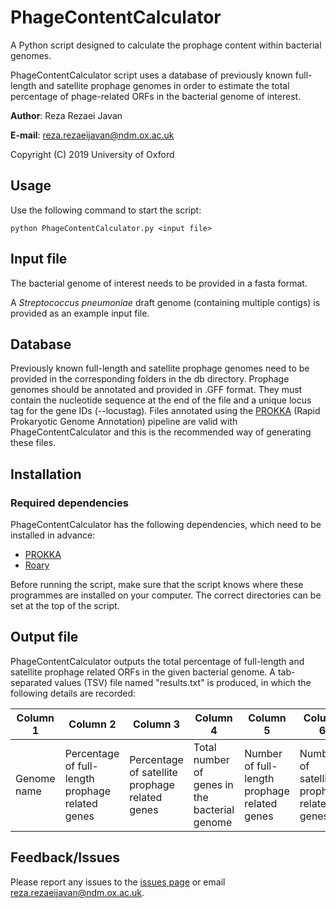 # PhageContentCalculator
A Python script designed to calculate the prophage content within bacterial genomes. 

PhageContentCalculator script uses a database of previously known full-length and satellite prophage genomes in order to estimate the total percentage of phage-related ORFs in the bacterial genome of interest.


**Author**: Reza Rezaei Javan

**E-mail**: reza.rezaeijavan@ndm.ox.ac.uk

Copyright (C) 2019 University of Oxford

## Usage
Use the following command to start the script:
```
python PhageContentCalculator.py <input file>
```
## Input file
The bacterial genome of interest needs to be provided in a fasta format. 

A *Streptococcus pneumoniae* draft genome (containing multiple contigs) is provided as an example input file.

## Database
Previously known full-length and satellite prophage genomes need to be provided in the corresponding folders in the db directory. Prophage genomes should be annotated and provided in .GFF format. They must contain the nucleotide sequence at the end of the file and a unique locus tag for the gene IDs (--locustag). Files annotated using the [PROKKA](https://github.com/tseemann/prokka) (Rapid Prokaryotic Genome Annotation) pipeline are valid with PhageContentCalculator and this is the recommended way of generating these files. 

## Installation

### Required dependencies
PhageContentCalculator has the following dependencies, which need to be installed in advance:
* [PROKKA](https://github.com/tseemann/prokka)
* [Roary](https://sanger-pathogens.github.io/Roary/)

Before running the script, make sure that the script knows where these programmes are installed on your computer. The correct directories can be set at the top of the script.  

## Output file
PhageContentCalculator outputs the total percentage of full-length and satellite prophage related ORFs in the given bacterial genome. A tab-separated values (TSV) file named "results.txt" is produced, in which the following details are recorded:

| Column 1 | Column 2 | Column 3 | Column 4 | Column 5 | Column 6 | Column 7|
| --- | --- | --- | --- | --- | --- | --- |
| Genome name | Percentage of full-length prophage related genes | Percentage of satellite prophage related genes | Total number of genes in the bacterial genome | Number of full-length prophage related genes| Number of satellite prophage related genes| Unique bacterial genes|

## Feedback/Issues
Please report any issues to the [issues page](https://github.com/RezaRezaeiJavan/PhageContentCalculator/issues) or email reza.rezaeijavan@ndm.ox.ac.uk.
